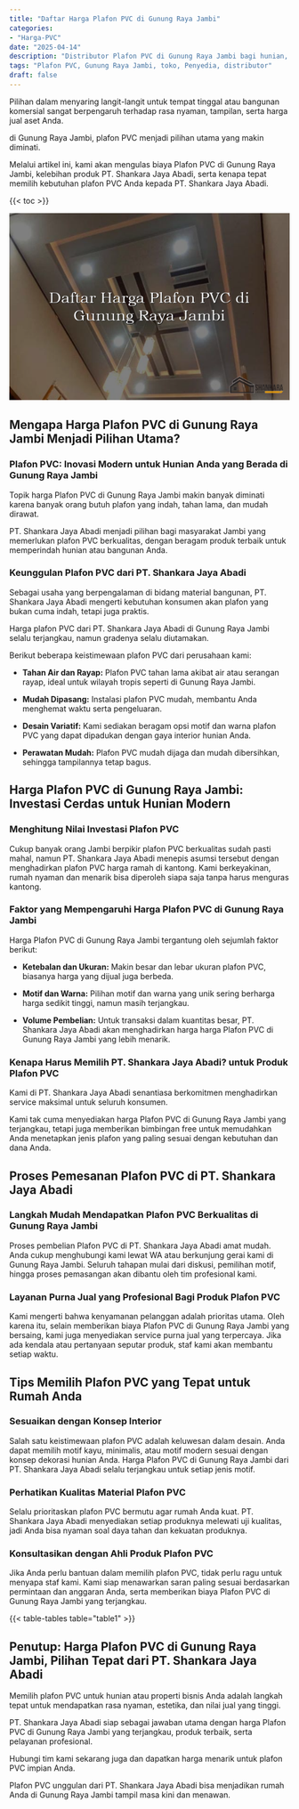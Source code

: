 ```yaml
---
title: "Daftar Harga Plafon PVC di Gunung Raya Jambi"
categories: 
- "Harga-PVC"
date: "2025-04-14"
description: "Distributor Plafon PVC di Gunung Raya Jambi bagi hunian, perkantoran, dan toko. Panel unggulan, variasi motif, pilihan warna menarik, beserta jasa instalasi oleh tim ahli dan garansi resmi!|Servis distribusi Plafon PVC di Gunung Raya Jambi bagi kebutuhan rumah, kantor, maupun ritel, dengan produk berkualitas dan pemasangan oleh tim ahli serta jaminan resmi.|Pilihan Plafon PVC di Gunung Raya Jambi yang terpercaya untuk tempat tinggal, perkantoran, dan gerai, dengan produk berkualitas dan instalasi oleh teknisi berpengalaman dan garansi resmi.|Penjualan Plafon PVC di Gunung Raya Jambi bagi tempat tinggal, office, dan ritel, beserta material unggulan dan instalasi dikerjakan oleh tenaga ahli ahli, disertai beserta garansi resmi.}"
tags: "Plafon PVC, Gunung Raya Jambi, toko, Penyedia, distributor"
draft: false
---
```


Pilihan dalam menyaring langit-langit untuk tempat tinggal atau bangunan komersial sangat berpengaruh terhadap rasa nyaman, tampilan, serta harga jual aset Anda.

di Gunung Raya Jambi, plafon PVC menjadi pilihan utama yang makin diminati.

Melalui artikel ini, kami akan mengulas biaya Plafon PVC di Gunung Raya Jambi, kelebihan produk PT. Shankara Jaya Abadi, serta kenapa tepat memilih kebutuhan plafon PVC Anda kepada PT. Shankara Jaya Abadi.

{{< toc >}}

![Daftar Harga Plafon PVC di Gunung Raya Jambi](/images/Harga-PVC/Daftar-Harga-Plafon-PVC-di-Gunung-Raya-Jambi.png)


## Mengapa Harga Plafon PVC di Gunung Raya Jambi Menjadi Pilihan Utama?

### Plafon PVC: Inovasi Modern untuk Hunian Anda yang Berada di Gunung Raya Jambi

Topik harga Plafon PVC di Gunung Raya Jambi makin banyak diminati karena banyak orang butuh plafon yang indah, tahan lama, dan mudah dirawat.

PT. Shankara Jaya Abadi menjadi pilihan bagi masyarakat Jambi yang memerlukan plafon PVC berkualitas, dengan beragam produk terbaik untuk memperindah hunian atau bangunan Anda.

### Keunggulan Plafon PVC dari PT. Shankara Jaya Abadi

Sebagai usaha yang berpengalaman di bidang material bangunan, PT. Shankara Jaya Abadi mengerti kebutuhan konsumen akan plafon yang bukan cuma indah, tetapi juga praktis.

Harga plafon PVC dari PT. Shankara Jaya Abadi di Gunung Raya Jambi selalu terjangkau, namun gradenya selalu diutamakan.

Berikut beberapa keistimewaan plafon PVC dari perusahaan kami:

- **Tahan Air dan Rayap:** Plafon PVC tahan lama akibat air atau serangan rayap, ideal untuk wilayah tropis seperti di Gunung Raya Jambi.

- **Mudah Dipasang:** Instalasi plafon PVC mudah, membantu Anda menghemat waktu serta pengeluaran.

- **Desain Variatif:** Kami sediakan beragam opsi motif dan warna plafon PVC yang dapat dipadukan dengan gaya interior hunian Anda.

- **Perawatan Mudah:** Plafon PVC mudah dijaga dan mudah dibersihkan, sehingga tampilannya tetap bagus.

## Harga Plafon PVC di Gunung Raya Jambi: Investasi Cerdas untuk Hunian Modern

### Menghitung Nilai Investasi Plafon PVC

Cukup banyak orang Jambi berpikir plafon PVC berkualitas sudah pasti mahal, namun PT. Shankara Jaya Abadi menepis asumsi tersebut dengan menghadirkan plafon PVC harga ramah di kantong. Kami berkeyakinan, rumah nyaman dan menarik bisa diperoleh siapa saja tanpa harus menguras kantong.

### Faktor yang Mempengaruhi Harga Plafon PVC di Gunung Raya Jambi

Harga Plafon PVC di Gunung Raya Jambi tergantung oleh sejumlah faktor berikut:

- **Ketebalan dan Ukuran:** Makin besar dan lebar ukuran plafon PVC, biasanya harga yang dijual juga berbeda.

- **Motif dan Warna:** Pilihan motif dan warna yang unik sering berharga harga sedikit tinggi, namun masih terjangkau.

- **Volume Pembelian:** Untuk transaksi dalam kuantitas besar, PT. Shankara Jaya Abadi akan menghadirkan harga harga Plafon PVC di Gunung Raya Jambi yang lebih menarik.

### Kenapa Harus Memilih PT. Shankara Jaya Abadi? untuk Produk Plafon PVC

Kami di PT. Shankara Jaya Abadi senantiasa berkomitmen menghadirkan service maksimal untuk seluruh konsumen.

Kami tak cuma menyediakan harga Plafon PVC di Gunung Raya Jambi yang terjangkau, tetapi juga memberikan bimbingan free untuk memudahkan Anda menetapkan jenis plafon yang paling sesuai dengan kebutuhan dan dana Anda.

## Proses Pemesanan Plafon PVC di PT. Shankara Jaya Abadi

### Langkah Mudah Mendapatkan Plafon PVC Berkualitas di Gunung Raya Jambi

Proses pembelian Plafon PVC di PT. Shankara Jaya Abadi amat mudah. Anda cukup menghubungi kami lewat WA atau berkunjung gerai kami di Gunung Raya Jambi. Seluruh tahapan mulai dari diskusi, pemilihan motif, hingga proses pemasangan akan dibantu oleh tim profesional kami.

### Layanan Purna Jual yang Profesional Bagi Produk Plafon PVC

Kami mengerti bahwa kenyamanan pelanggan adalah prioritas utama. Oleh karena itu, selain memberikan biaya Plafon PVC di Gunung Raya Jambi yang bersaing, kami juga menyediakan service purna jual yang terpercaya. Jika ada kendala atau pertanyaan seputar produk, staf kami akan membantu setiap waktu.

## Tips Memilih Plafon PVC yang Tepat untuk Rumah Anda

### Sesuaikan dengan Konsep Interior

Salah satu keistimewaan plafon PVC adalah keluwesan dalam desain. Anda dapat memilih motif kayu, minimalis, atau motif modern sesuai dengan konsep dekorasi hunian Anda. Harga Plafon PVC di Gunung Raya Jambi dari PT. Shankara Jaya Abadi selalu terjangkau untuk setiap jenis motif.

### Perhatikan Kualitas Material Plafon PVC

Selalu prioritaskan plafon PVC bermutu agar rumah Anda kuat. PT. Shankara Jaya Abadi menyediakan setiap produknya melewati uji kualitas, jadi Anda bisa nyaman soal daya tahan dan kekuatan produknya.

### Konsultasikan dengan Ahli Produk Plafon PVC

Jika Anda perlu bantuan dalam memilih plafon PVC, tidak perlu ragu untuk menyapa staf kami. Kami siap menawarkan saran paling sesuai berdasarkan permintaan dan anggaran Anda, serta memberikan biaya Plafon PVC di Gunung Raya Jambi yang terjangkau.

{{< table-tables table="table1" >}}

## Penutup: Harga Plafon PVC di Gunung Raya Jambi, Pilihan Tepat dari PT. Shankara Jaya Abadi

Memilih plafon PVC untuk hunian atau properti bisnis Anda adalah langkah tepat untuk mendapatkan rasa nyaman, estetika, dan nilai jual yang tinggi.

PT. Shankara Jaya Abadi siap sebagai jawaban utama dengan harga Plafon PVC di Gunung Raya Jambi yang terjangkau, produk terbaik, serta pelayanan profesional.

Hubungi tim kami sekarang juga dan dapatkan harga menarik untuk plafon PVC impian Anda.

Plafon PVC unggulan dari PT. Shankara Jaya Abadi bisa menjadikan rumah Anda di Gunung Raya Jambi tampil masa kini dan menawan.